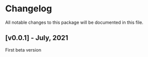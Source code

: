 # Changelog

All notable changes to this package will be documented in this file.

## [v0.0.1] - July, 2021

First beta version
